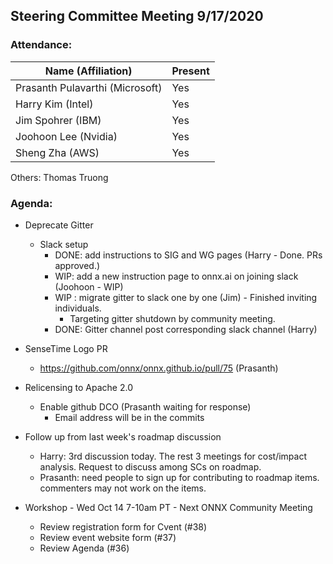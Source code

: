 ## Steering Committee Meeting 9/17/2020

### Attendance:

| Name (Affiliation)              | Present  |
| ------------------------------- | -------- |
| Prasanth Pulavarthi (Microsoft) | Yes      |
| Harry Kim (Intel)               | Yes      |
| Jim Spohrer (IBM)               | Yes      |
| Joohoon Lee (Nvidia)            | Yes      |
| Sheng Zha (AWS)                 | Yes      |

Others: Thomas Truong

### Agenda:

* Deprecate Gitter
  * Slack setup
    * DONE: add instructions to SIG and WG pages (Harry - Done. PRs approved.)
    * WIP: add a new instruction page to onnx.ai on joining slack (Joohoon - WIP)
    * WIP : migrate gitter to slack one by one (Jim) - Finished inviting individuals.
        * Targeting gitter shutdown by community meeting.
    * DONE: Gitter channel post corresponding slack channel (Harry)

* SenseTime Logo PR
    * https://github.com/onnx/onnx.github.io/pull/75 (Prasanth)

* Relicensing to Apache 2.0
  * Enable github DCO (Prasanth waiting for response)
      * Email address will be in the commits

* Follow up from last week's roadmap discussion
  * Harry: 3rd discussion today. The rest 3 meetings for cost/impact analysis. Request to discuss among SCs on roadmap.
  * Prasanth: need people to sign up for contributing to roadmap items. commenters may not work on the items.

* Workshop - Wed Oct 14 7-10am PT - Next ONNX Community Meeting
    * Review registration form for Cvent (#38)
    * Review event website form (#37)
    * Review Agenda (#36)
